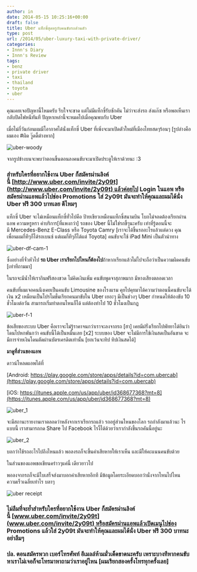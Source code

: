 ```yaml
---
author: in
date: 2014-05-15 10:25:16+00:00
draft: false
title: Uber แท็กซี่สุดหรูกับคนขับรถส่วนตัว
type: post
url: /2014/05/uber-luxury-taxi-with-private-driver/
categories:
- Innn's Diary
- Innn's Review
tags:
- benz
- private driver
- taxi
- thailand
- toyota
- uber
---
```


คุณเคยเจอปัญหานี้ไหมครับ รีบใจจะขาด แต่ไม่มีแท็กซี่รับซักคัน ไม่ว่าจะส่งรถ ส่งแก๊ซ หรือพอเห็นเรากลับปิดไฟหนีทันที ปัญหาเหล่านี้จะหมดไปเมื่อคุณพบกับ Uber

<!-- more -->

เมื่อไม่กี่วันก่อนผมมีโอากาศได้นั่งแท็กซี่ Uber ที่เพิ่งจะมาเปิดตัวใหม่ที่เมืองไทยสดๆร้อนๆ [รูปล่างคือผมเอง #ผิด วู๊ดดี้ต่างหาก]

![uber-woody](https://www.cyruszh.com/wp-content/uploads/2014/05/uber-woody.jpg)


จากรูปข้างบนจะพบว่าตอนขึ้นตอนลงคนขับจะมาเปิดประตูให้เราด้วยนะ :3


### สำหรับใครที่อยากใช้งาน Uber ก็สมัครผ่านลิงค์นี้ [http://www.uber.com/invite/2y09t](http://www.uber.com/invite/2y09t) แล้วค่อยไป Login ในแอพ หรือสมัครผ่านแอพแล้วไปช่อง Promotions ใส่ 2y09t มันจะทำให้คุณและผมได้นั่ง Uber ฟรี 300 บาทเลย ดีไหมๆ


แท็กซี่ Uber จะไม่เหมือนแท็กซี่ทั่วไปคือ ป้ายเขียวเหมือนแท็กซี่สนามบิน โบกไม่จอดต้องเรียกผ่านแอพ ความหรูหรา ค่าบริการ[ที่แพงกว่า] รถของ Uber นี้ไม่ใช่รถขี้ๆนะครับ เท่าที่รู้ตอนนี้จะมี Mercedes-Benz E-Class หรือ Toyota Camry [เราจะได้ขึ้นรถอะไรแล้วแต่ดวง คุณเพื่อนผมกี่ทีๆก็ได้รถเบนซ์ แต่ผมกี่ทีๆก็ได้แต่ Toyota] คนขับจะใช้ iPad Mini เป็นตัวนำทาง

![uber-df-cam-1](https://www.cyruszh.com/wp-content/uploads/2014/05/uber-df-cam-1-1024x681.jpg)


ซึ่งอย่างที่จั่วหัวไป **รถ Uber เราเรียกไปไหนก็ต้องไป**ถ้าหากเรียกแล้วไม่ไปจะถือว่าเป็นความผิดคนขับ [เท่าทีถามมา]

ในรถจะมีน้ำให้เรากินฟรีสองขวด ไม่คิดเงินเพิ่ม คนขับพูดจาสุภาพมาก มีหางเสียงตลอดเวลา

คนขับที่ผมเจอคนนึงเคยเป็นคนขับ Limousine ของโรงแรม คุยไปคุยมาได้ความว่าตอนนี้คนขับจะได้เงิน x2 เหมือนเป็นโปรโมชั่นเรียกคนมาขับใน Uber เยอะๆ มีเป็นช่วงๆ Uber กำหนดให้ต้องขับ 10 ชั่วโมงต่อวัน สามารถเริ่มทำตอนไหนก็ได้ แต่ต้องทำไป 10 ชั่วโมงเป็นกฏ

![uber-f-1](https://www.cyruszh.com/wp-content/uploads/2014/05/uber-f-11-769x1024.jpg)


ข้อเสียของระบบ Uber คือเราจะไม่รู้ราคาจนกว่าเราจะลงจากรถ [ฮา] เคยมีฝรั่งเรียกไปพัทยาได้ยินว่าโดนไปหกพันกว่า คนขับนี้ได้เป็นหมื่นเลย [x2] ระบบของ Uber จะไม่มีการใช้เงินสดเป็นอันขาด จะมีการจ่ายเงินโดนตัดผ่านบัตรเครดิตเท่านั้น [ยกเว้นจะทิป ทิปเงินสดได้]

**มาดูที่ส่วนของแอพ**

ดาวน์โหลดแอพได้ที่

[Android: https://play.google.com/store/apps/details?id=com.ubercab](https://play.google.com/store/apps/details?id=com.ubercab)

[iOS: https://itunes.apple.com/us/app/uber/id368677368?mt=8](https://itunes.apple.com/us/app/uber/id368677368?mt=8)

![uber_1](https://www.cyruszh.com/wp-content/uploads/2014/05/uber_11.jpg)


จะมีสถานะรายงานเราตลอดว่าหลังจากเราเรียกรถแล้ว รถอยู่ส่วนไหนของโลก รถกำลังมาแล้วนะ ไรแบบนี้ เราสามารถกด Share ไป Facebook ไรงี้ได้ด้วยว่าเรากำลังขึ้นรถคันนี้อยู่นะ

![uber_2](https://www.cyruszh.com/wp-content/uploads/2014/05/uber_2.jpg)


บอกว่าใช้รถอะไรไปถึงไหนแล้ว พอลงรถก็จะขึ้นค่าเสียหายให้เราเห็น และมีให้คะแนนคนขับด้วย

ในส่วนของแอพขอเขียนคร่าวๆแค่นี้ เดียวยาวไป

พอลงจากรถก็จะมีใบเสร็จส่งมาบอกค่าเสียหายอีกที มีข้อมูลโดยระเอียดบอกว่านั่งจากไหนไปไหน ความเร็วเฉลี่ยเท่าไร บลาๆ

![uber receipt](https://www.cyruszh.com/wp-content/uploads/2014/05/uber-receipt-1.jpg)



### ไม่ลืมที่จะย้ำสำหรับใครที่อยากใช้งาน Uber ก็สมัครผ่านลิงค์นี้ [www.uber.com/invite/2y09t](www.uber.com/invite/2y09t) หรือสมัครผ่านแอพแล้วเปิดเมนูไปช่อง Promotions แล้วใส่ 2y09t มันจะทำให้คุณและผมได้นั่ง Uber ฟรี 300 บาทนะ อย่าลืมๆ




### ปล. ตอนสมัครพวก เบอร์โทรศัพท์ อีเมลล์ห้ามมั่วเด็ดขาดนะครับ เพราะบางทีหากคนขับหาเราไม่เจอก็จะโทรมาหาถามว่าเราอยู่ไหน [ผมเรียกสองครั้งโทรทุกครั้งเลย]



